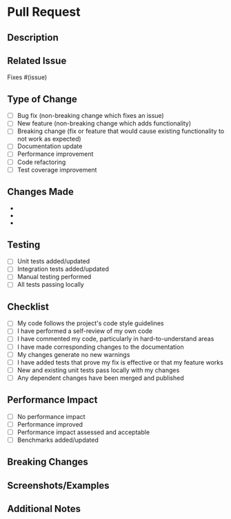 # Pull Request

## Description
<!-- Provide a clear and concise description of your changes -->

## Related Issue
<!-- Link to the issue this PR addresses -->
Fixes #(issue)

## Type of Change
<!-- Mark the relevant option with an "x" -->
- [ ] Bug fix (non-breaking change which fixes an issue)
- [ ] New feature (non-breaking change which adds functionality)
- [ ] Breaking change (fix or feature that would cause existing functionality to not work as expected)
- [ ] Documentation update
- [ ] Performance improvement
- [ ] Code refactoring
- [ ] Test coverage improvement

## Changes Made
<!-- List the key changes in this PR -->
- 
- 
- 

## Testing
<!-- Describe the tests you added or ran -->
- [ ] Unit tests added/updated
- [ ] Integration tests added/updated
- [ ] Manual testing performed
- [ ] All tests passing locally

## Checklist
<!-- Mark completed items with an "x" -->
- [ ] My code follows the project's code style guidelines
- [ ] I have performed a self-review of my own code
- [ ] I have commented my code, particularly in hard-to-understand areas
- [ ] I have made corresponding changes to the documentation
- [ ] My changes generate no new warnings
- [ ] I have added tests that prove my fix is effective or that my feature works
- [ ] New and existing unit tests pass locally with my changes
- [ ] Any dependent changes have been merged and published

## Performance Impact
<!-- If applicable, describe any performance implications -->
- [ ] No performance impact
- [ ] Performance improved
- [ ] Performance impact assessed and acceptable
- [ ] Benchmarks added/updated

## Breaking Changes
<!-- If this is a breaking change, describe the migration path -->


## Screenshots/Examples
<!-- If applicable, add screenshots or code examples -->


## Additional Notes
<!-- Any additional information that reviewers should know -->
